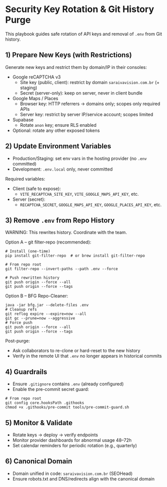 # Security Key Rotation & Git History Purge

This playbook guides safe rotation of API keys and removal of `.env` from Git history.

## 1) Prepare New Keys (with Restrictions)

Generate new keys and restrict them by domain/IP in their consoles:

- Google reCAPTCHA v3
  - Site key (public, client): restrict by domain `saraivavision.com.br` (+ staging)
  - Secret (server-only): keep on server, never in client bundle
- Google Maps / Places
  - Browser key: HTTP referrers → domains only; scopes only required APIs
  - Server key: restrict by server IP/service account; scopes limited
- Supabase
  - Rotate `anon` key; ensure RLS enabled
- Optional: rotate any other exposed tokens

## 2) Update Environment Variables

- Production/Staging: set env vars in the hosting provider (no `.env` committed)
- Development: `.env.local` only, never committed

Required variables:

- Client (safe to expose):
  - `VITE_RECAPTCHA_SITE_KEY`, `VITE_GOOGLE_MAPS_API_KEY`, etc.
- Server (secret):
  - `RECAPTCHA_SECRET`, `GOOGLE_MAPS_API_KEY`, `GOOGLE_PLACES_API_KEY`, etc.

## 3) Remove `.env` from Repo History

WARNING: This rewrites history. Coordinate with the team.

Option A – git filter-repo (recommended):

```
# Install (one-time)
pip install git-filter-repo  # or brew install git-filter-repo

# From repo root
git filter-repo --invert-paths --path .env --force

# Push rewritten history
git push origin --force --all
git push origin --force --tags
```

Option B – BFG Repo-Cleaner:

```
java -jar bfg.jar --delete-files .env
# Cleanup refs
git reflog expire --expire=now --all
git gc --prune=now --aggressive
# Force push
git push origin --force --all
git push origin --force --tags
```

Post-purge:
- Ask collaborators to re-clone or hard-reset to the new history
- Verify in the remote UI that `.env` no longer appears in historical commits

## 4) Guardrails

- Ensure `.gitignore` contains `.env` (already configured)
- Enable the pre-commit secret guard:

```
# From repo root
git config core.hooksPath .githooks
chmod +x .githooks/pre-commit tools/pre-commit-guard.sh
```

## 5) Monitor & Validate

- Rotate keys → deploy → verify endpoints
- Monitor provider dashboards for abnormal usage 48–72h
- Set calendar reminders for periodic rotation (e.g., quarterly)

## 6) Canonical Domain

- Domain unified in code: `saraivavision.com.br` (SEOHead)
- Ensure robots.txt and DNS/redirects align with the canonical domain


